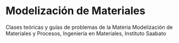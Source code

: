 # Modelización de Materiales

Clases teóricas y guías de problemas de la Materia Modelización de Materiales y Procesos, Ingeniería en Materiales, Instituto Saabato
